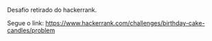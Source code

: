 Desafio retirado do hackerrank.

Segue o link: https://www.hackerrank.com/challenges/birthday-cake-candles/problem

